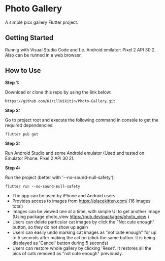 # Photo Gallery

A simple pics gallery Flutter project.

## Getting Started

Runnig with Visual Studio Code and f.e. Android emilator: Pixel 2 API 30 2. 
Also can be runned in a web browser.

## How to Use 

**Step 1:**

Download or clone this repo by using the link below:

```
https://github.com/KirillNikitin/Photo-Gallery.git
```

**Step 2:**

Go to project root and execute the following command in console to get the required dependencies: 

```
flutter pub get 
```

**Step 3:**

Run Android Studio and some Android emulator (Used and tested on Emulator Phone: Pixel 2 API 30 2).

**Step 4:**

Run the project (better with '--no-sound-null-safety'):

```
flutter run --no-sound-null-safety
```

- The app can be used by iPhone and Android users
- Provides access to images from https://placekitten.com/ (16 images total)
- Images can be viewed one at a time, with simple UI to get another image (Using package photo_view https://pub.dev/packages/photo_view )
- Users can delete particular cat images by click the "Not cute enough" button, so they do not show up again 
- Users can easily undo marking cat images as "not cute enough" for up to 5 seconds after making the action (click the same button. It is being displayed as 'Cancel' button during 5 seconds)
- Users can restore whole gallery by clicking 'Reset'. It restores all the pics of cats removed as "not cute enough" previously.

